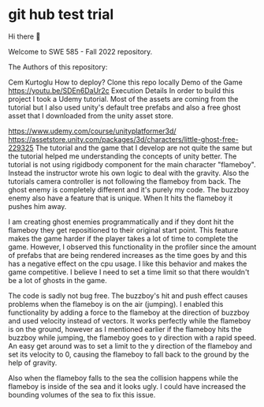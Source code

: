 # git hub test trial

Hi there 👋

Welcome to SWE 585 - Fall 2022 repository.

The Authors of this repository:

Cem Kurtoglu
How to deploy?
Clone this repo locally
Demo of the Game
https://youtu.be/SDEn6DaUr2c
Execution Details
In order to build this project I took a Udemy tutorial. Most of the assets are coming from the tutorial but I also used unity's default tree prefabs and also a free ghost asset that I downloaded from the unity asset store.

https://www.udemy.com/course/unityplatformer3d/
https://assetstore.unity.com/packages/3d/characters/little-ghost-free-229325
The tutorial and the game that I develop are not quite the same but the tutorial helped me understanding the concepts of unity better. The tutorial is not using rigidbody component for the main character "flameboy". Instead the instructor wrote his own logic to deal with the gravity. Also the tutorials camera controller is not following the flameboy from back. The ghost enemy is completely different and it's purely my code. The buzzboy enemy also have a feature that is unique. When It hits the flameboy it pushes him away.

I am creating ghost enemies programmatically and if they dont hit the flameboy they get repositioned to their original start point. This feature makes the game harder if the player takes a lot of time to complete the game. However, I observed this functionality in the profiler since the amount of prefabs that are being rendered increases as the time goes by and this has a negative effect on the cpu usage. I like this behavior and makes the game competitive. I believe I need to set a time limit so that there wouldn't be a lot of ghosts in the game.

The code is sadly not bug free. The buzzboy's hit and push effect causes problems when the flameboy is on the air (jumping). I enabled this functionality by adding a force to the flameboy at the direction of buzzboy and used velocity instead of vectors. It works perfectly while the flameboy is on the ground, however as I mentioned earlier if the flameboy hits the buzzboy while jumping, the flameboy goes to y direction with a rapid speed. An easy get around was to set a limit to the y direction of the flameboy and set its velocity to 0, causing the flameboy to fall back to the ground by the help of gravity.

Also when the flameboy falls to the sea the collision happens while the flameboy is inside of the sea and it looks ugly. I could have increased the bounding volumes of the sea to fix this issue.
